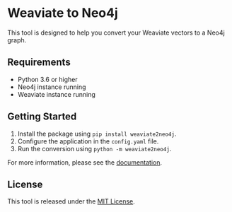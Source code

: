 # Weaviate to Neo4j

This tool is designed to help you convert your Weaviate vectors to a Neo4j graph.

## Requirements

- Python 3.6 or higher
- Neo4j instance running
- Weaviate instance running

## Getting Started

1. Install the package using `pip install weaviate2neo4j`.
2. Configure the application in the `config.yaml` file.
3. Run the conversion using `python -m weaviate2neo4j`.

For more information, please see the [documentation](https://github.com/username/repo-name).

## License

This tool is released under the [MIT License](https://github.com/username/repo-name/blob/master/LICENSE).
